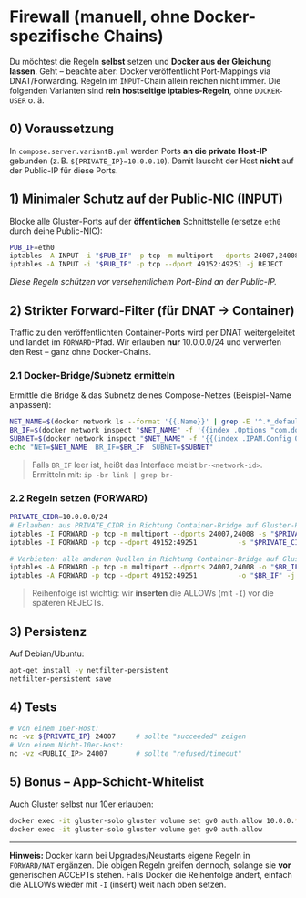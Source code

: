 # Firewall (manuell, ohne Docker-spezifische Chains)

Du möchtest die Regeln **selbst** setzen und **Docker aus der Gleichung lassen**. Geht – beachte aber:
Docker veröffentlicht Port-Mappings via DNAT/Forwarding. Regeln im `INPUT`-Chain allein reichen nicht immer.
Die folgenden Varianten sind **rein hostseitige iptables-Regeln**, ohne `DOCKER-USER` o. ä.

## 0) Voraussetzung
In `compose.server.variantB.yml` werden Ports **an die private Host-IP** gebunden (z. B. `${PRIVATE_IP}=10.0.0.10`).
Damit lauscht der Host **nicht** auf der Public-IP für diese Ports.

## 1) Minimaler Schutz auf der Public-NIC (INPUT)
Blocke alle Gluster-Ports auf der **öffentlichen** Schnittstelle (ersetze `eth0` durch deine Public-NIC):
```bash
PUB_IF=eth0
iptables -A INPUT -i "$PUB_IF" -p tcp -m multiport --dports 24007,24008 -j REJECT
iptables -A INPUT -i "$PUB_IF" -p tcp --dport 49152:49251 -j REJECT
```
*Diese Regeln schützen vor versehentlichem Port-Bind an der Public-IP.*

## 2) Strikter Forward-Filter (für DNAT → Container)
Traffic zu den veröffentlichten Container-Ports wird per DNAT weitergeleitet und landet im `FORWARD`-Pfad.
Wir erlauben **nur** 10.0.0.0/24 und verwerfen den Rest – ganz ohne Docker-Chains.

### 2.1 Docker-Bridge/Subnetz ermitteln
Ermittle die Bridge & das Subnetz deines Compose-Netzes (Beispiel-Name anpassen):
```bash
NET_NAME=$(docker network ls --format '{{.Name}}' | grep -E '^.*_default$' | head -n1)
BR_IF=$(docker network inspect "$NET_NAME" -f '{{index .Options "com.docker.network.bridge.name"}}')
SUBNET=$(docker network inspect "$NET_NAME" -f '{{(index .IPAM.Config 0).Subnet}}')
echo "NET=$NET_NAME  BR_IF=$BR_IF  SUBNET=$SUBNET"
```
> Falls `BR_IF` leer ist, heißt das Interface meist `br-<network-id>`. Ermitteln mit: `ip -br link | grep br-`

### 2.2 Regeln setzen (FORWARD)
```bash
PRIVATE_CIDR=10.0.0.0/24
# Erlauben: aus PRIVATE_CIDR in Richtung Container-Bridge auf Gluster-Ports
iptables -I FORWARD -p tcp -m multiport --dports 24007,24008 -s "$PRIVATE_CIDR" -o "$BR_IF" -j ACCEPT
iptables -I FORWARD -p tcp --dport 49152:49251          -s "$PRIVATE_CIDR" -o "$BR_IF" -j ACCEPT

# Verbieten: alle anderen Quellen in Richtung Container-Bridge auf Gluster-Ports
iptables -A FORWARD -p tcp -m multiport --dports 24007,24008 -o "$BR_IF" -j REJECT
iptables -A FORWARD -p tcp --dport 49152:49251          -o "$BR_IF" -j REJECT
```

> Reihenfolge ist wichtig: wir **inserten** die ALLOWs (mit `-I`) vor die späteren REJECTs.

## 3) Persistenz
Auf Debian/Ubuntu:
```bash
apt-get install -y netfilter-persistent
netfilter-persistent save
```

## 4) Tests
```bash
# Von einem 10er-Host:
nc -vz ${PRIVATE_IP} 24007     # sollte "succeeded" zeigen
# Von einem Nicht-10er-Host:
nc -vz <PUBLIC_IP> 24007       # sollte "refused/timeout"
```

## 5) Bonus – App-Schicht-Whitelist
Auch Gluster selbst nur 10er erlauben:
```bash
docker exec -it gluster-solo gluster volume set gv0 auth.allow 10.0.0.*
docker exec -it gluster-solo gluster volume get gv0 auth.allow
```

---
**Hinweis:** Docker kann bei Upgrades/Neustarts eigene Regeln in `FORWARD/NAT` ergänzen. Die obigen Regeln greifen dennoch, solange sie **vor** generischen ACCEPTs stehen. Falls Docker die Reihenfolge ändert, einfach die ALLOWs wieder mit `-I` (insert) weit nach oben setzen.
